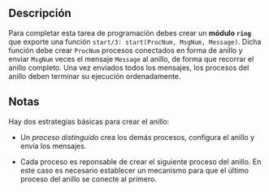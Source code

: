 Descripción
-----------

Para completar esta tarea de programación debes crear un **módulo `ring`**
que exporte una función `start/3: start(ProcNum, MsgNum, Message)`. Dicha
función debe crear `ProcNum` procesos conectados en forma de anillo y enviar
`MsgNum` veces el mensaje `Message` al anillo, de forma que recorrar el anillo
completo. Una vez enviados todos los mensajes, los procesos del anillo deben
terminar su ejecución ordenadamente.

Notas
-----

Hay dos estrategias básicas para crear el anillo:

* Un *proceso distinguido* crea los demás procesos, configura el anillo y
  envía los mensajes.

* Cada proceso es reponsable de crear el siguiente proceso del anillo. En este
  caso es necesario establecer un mecanismo para que el último proceso del
  anillo se conecte al primero.
